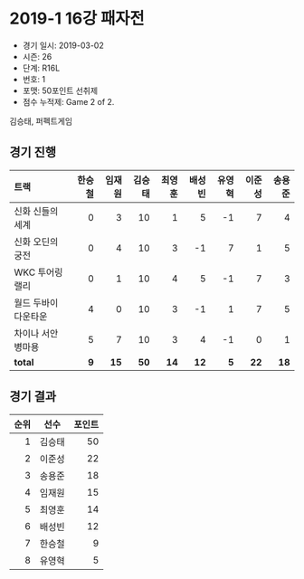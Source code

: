 # 2019-1 16강 패자전

- 경기 일시: 2019-03-02
- 시즌: 26
- 단계: R16L
- 번호: 1
- 포맷: 50포인트 선취제
- 점수 누적제: Game 2 of 2.



김승태, 퍼펙트게임

## 경기 진행

| 트랙 | 한승철 | 임재원 | 김승태 | 최영훈 | 배성빈 | 유영혁 | 이준성 | 송용준 |
|:---|---:|---:|---:|---:|---:|---:|---:|---:|
| 신화 신들의 세계 | 0 | 3 | 10 | 1 | 5 | -1 | 7 | 4 |
| 신화 오딘의 궁전 | 0 | 4 | 10 | 3 | -1 | 7 | 1 | 5 |
| WKC 투어링 랠리 | 0 | 1 | 10 | 4 | 5 | -1 | 7 | 3 |
| 월드 두바이 다운타운 | 4 | 0 | 10 | 3 | -1 | 1 | 7 | 5 |
| 차이나 서안 병마용 | 5 | 7 | 10 | 3 | 4 | -1 | 0 | 1 |
| __total__ | __9__ | __15__ | __50__ | __14__ | __12__ | __5__ | __22__ | __18__ |




## 경기 결과

| 순위 | 선수 | 포인트 |
|---:|:---:|---:|
| 1 | 김승태 | 50 |
| 2 | 이준성 | 22 |
| 3 | 송용준 | 18 |
| 4 | 임재원 | 15 |
| 5 | 최영훈 | 14 |
| 6 | 배성빈 | 12 |
| 7 | 한승철 | 9 |
| 8 | 유영혁 | 5 |

